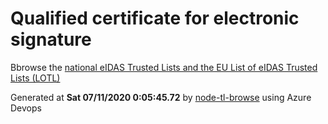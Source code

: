# Qualified certificate for electronic signature 
 Bbrowse the [national eIDAS Trusted Lists and the EU List of eIDAS Trusted Lists (LOTL)](https://webgate.ec.europa.eu/tl-browser/#/) 
 
 
Generated at **Sat 07/11/2020  0:05:45.72** by [node-tl-browse](https://github.com/ymedlop/node-tl-browser) using Azure Devops 
